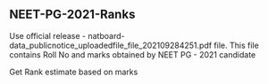 ## NEET-PG-2021-Ranks

Use official release - natboard-data_publicnotice_uploadedfile_file_202109284251.pdf file. This file contains Roll No and marks obtained by NEET PG - 2021 candidate

Get Rank estimate based on marks  
